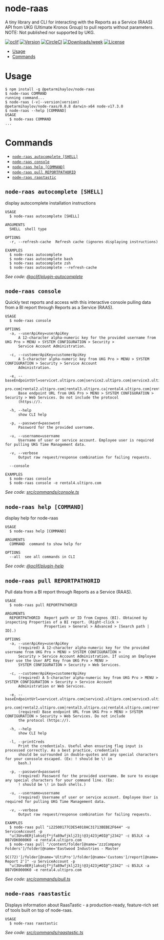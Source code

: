 node-raas
=========

A tiny library and CLI for interacting with the Reports as a Service (RAAS) API from UKG (Ultimate Kronos Group) to pull reports without parameters. NOTE: Not published nor supported by UKG.

[![oclif](https://img.shields.io/badge/cli-oclif-brightgreen.svg)](https://oclif.io)
[![Version](https://img.shields.io/npm/v/node-raas.svg)](https://npmjs.org/package/node-raas)
[![CircleCI](https://circleci.com/gh/petarmihaylov/node-raas/tree/master.svg?style=shield)](https://circleci.com/gh/petarmihaylov/node-raas/tree/master)
[![Downloads/week](https://img.shields.io/npm/dw/node-raas.svg)](https://npmjs.org/package/node-raas)
[![License](https://img.shields.io/npm/l/node-raas.svg)](https://github.com/petarmihaylov/node-raas/blob/master/package.json)

<!-- toc -->
* [Usage](#usage)
* [Commands](#commands)
<!-- tocstop -->
# Usage
<!-- usage -->
```sh-session
$ npm install -g @petarmihaylov/node-raas
$ node-raas COMMAND
running command...
$ node-raas (-v|--version|version)
@petarmihaylov/node-raas/0.0.8 darwin-x64 node-v17.3.0
$ node-raas --help [COMMAND]
USAGE
  $ node-raas COMMAND
...
```
<!-- usagestop -->
# Commands
<!-- commands -->
* [`node-raas autocomplete [SHELL]`](#node-raas-autocomplete-shell)
* [`node-raas console`](#node-raas-console)
* [`node-raas help [COMMAND]`](#node-raas-help-command)
* [`node-raas pull REPORTPATHORID`](#node-raas-pull-reportpathorid)
* [`node-raas raastastic`](#node-raas-raastastic)

## `node-raas autocomplete [SHELL]`

display autocomplete installation instructions

```
USAGE
  $ node-raas autocomplete [SHELL]

ARGUMENTS
  SHELL  shell type

OPTIONS
  -r, --refresh-cache  Refresh cache (ignores displaying instructions)

EXAMPLES
  $ node-raas autocomplete
  $ node-raas autocomplete bash
  $ node-raas autocomplete zsh
  $ node-raas autocomplete --refresh-cache
```

_See code: [@oclif/plugin-autocomplete](https://github.com/oclif/plugin-autocomplete/blob/v1.2.0/src/commands/autocomplete/index.ts)_

## `node-raas console`

Quickly test reports and access with this interactive console pulling data from a BI report through Reports as a Service (RAAS).

```
USAGE
  $ node-raas console

OPTIONS
  -a, --userApiKey=userApiKey
      A 12-character alpha-numeric key for the provided username from UKG Pro > MENU > SYSTEM CONFIGURATION > Security >
      Service Account Administration.

  -c, --customerApiKey=customerApiKey
      A 5-character alpha-numeric key from UKG Pro > MENU > SYSTEM CONFIGURATION > Security > Service Account
      Administration.

  -e, --baseEndpointUrl=servicet.ultipro.com|service2.ultipro.com|service3.ultipro.ca|service4.ultipro.com|service5.ulti
  pro.com|rental2.ultipro.com|rental3.ultipro.ca|rental4.ultipro.com|rental5.ultipro.com
      Base endpoint URL from UKG Pro > MENU > SYSTEM CONFIGURATION > Security > Web Services. Do not include the protocol
      (https://).

  -h, --help
      show CLI help

  -p, --password=password
      Password for the provided username.

  -u, --username=username
      Username of user or service account. Employee user is required for pulling UKG Time Management data.

  -v, --verbose
      Output raw request/response combination for failing requests.

  --console

EXAMPLES
  $ node-raas console
  $ node-raas console -e rental4.ultipro.com
```

_See code: [src/commands/console.ts](https://github.com/petarmihaylov/node-raas/blob/v0.0.8/src/commands/console.ts)_

## `node-raas help [COMMAND]`

display help for node-raas

```
USAGE
  $ node-raas help [COMMAND]

ARGUMENTS
  COMMAND  command to show help for

OPTIONS
  --all  see all commands in CLI
```

_See code: [@oclif/plugin-help](https://github.com/oclif/plugin-help/blob/v3.3.1/src/commands/help.ts)_

## `node-raas pull REPORTPATHORID`

Pull data from a BI report through Reports as a Service (RAAS).

```
USAGE
  $ node-raas pull REPORTPATHORID

ARGUMENTS
  REPORTPATHORID  Report path or ID from Cognos (BI). Obtained by inspecting Properties of a BI report. (Right-click >
                  Properties > General > Advanced > [Search path | ID].)

OPTIONS
  -a, --userApiKey=userApiKey
      (required) A 12-character alpha-numeric key for the provided username from UKG Pro > MENU > SYSTEM CONFIGURATION >
      Security > Service Account Administration. If using an Employee User use the User API Key from UKG Pro > MENU >
      SYSTEM CONFIGURATION > Security > Web Services.

  -c, --customerApiKey=customerApiKey
      (required) A 5-character alpha-numeric key from UKG Pro > MENU > SYSTEM CONFIGURATION > Security > Service Account
      Administration or Web Services.

  -e, --baseEndpointUrl=servicet.ultipro.com|service2.ultipro.com|service3.ultipro.ca|service4.ultipro.com|service5.ulti
  pro.com|rental2.ultipro.com|rental3.ultipro.ca|rental4.ultipro.com|rental5.ultipro.com
      (required) Base endpoint URL from UKG Pro > MENU > SYSTEM CONFIGURATION > Security > Web Services. Do not include
      the protocol (https://).

  -h, --help
      show CLI help

  -l, --printCreds
      Print the credentials. Useful when ensuring flag input is processed correctly. As a best practice, credentials
      should be surrounded in double-quotes and any special characters for your conssole escaped. (Ex: ! should be \! in
      bash.)

  -p, --password=password
      (required) Password for the provided username. Be sure to escape any special characters for your command line. (Ex:
      ! should be \! in bash shells.)

  -u, --username=username
      (required) Username of user or service account. Employee User is required for pulling UKG Time Management data.

  -v, --verbose
      Output raw request/response combination for failing requests.

EXAMPLES
  $ node-raas pull "i22500177CDE54018AC31713BEBE2F644" -u ServiceAccount -p 
  "u(3Unv0ERjlaksdjf*jfa89wfjklj23j!@3j423j#OI@^j2342" -c B5JLX -a BB7VDK0000K0 -e rental4.ultipro.com
  $ node-raas pull "/content/folder[@name='zzzCompany Folders']/folder[@name='Eastwood Industries - Master 
  SC(72)']/folder[@name='UltiPro']/folder[@name='Customs']/report[@name='Audit Report 2']" -u ServiceAccount -p 
  "u(3Unv0ERjlaksdjf*jfa89wfjklj23j!@3j423j#OI@^j2342" -c B5JLX -a BB7VDK0000K0 -e rental4.ultipro.com
```

_See code: [src/commands/pull.ts](https://github.com/petarmihaylov/node-raas/blob/v0.0.8/src/commands/pull.ts)_

## `node-raas raastastic`

Displays information about RaasTastic - a production-ready, feature-rich set of tools built on top of node-raas.

```
USAGE
  $ node-raas raastastic
```

_See code: [src/commands/raastastic.ts](https://github.com/petarmihaylov/node-raas/blob/v0.0.8/src/commands/raastastic.ts)_
<!-- commandsstop -->
